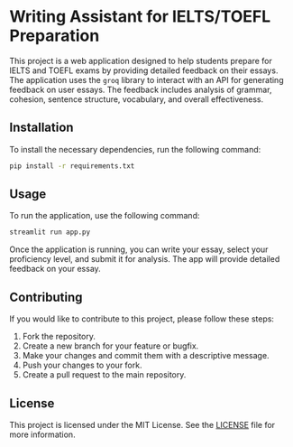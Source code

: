 # Writing Assistant for IELTS/TOEFL Preparation

This project is a web application designed to help students prepare for IELTS and TOEFL exams by providing detailed feedback on their essays. The application uses the `groq` library to interact with an API for generating feedback on user essays. The feedback includes analysis of grammar, cohesion, sentence structure, vocabulary, and overall effectiveness.

## Installation

To install the necessary dependencies, run the following command:

```bash
pip install -r requirements.txt
```

## Usage

To run the application, use the following command:

```bash
streamlit run app.py
```

Once the application is running, you can write your essay, select your proficiency level, and submit it for analysis. The app will provide detailed feedback on your essay.

## Contributing

If you would like to contribute to this project, please follow these steps:

1. Fork the repository.
2. Create a new branch for your feature or bugfix.
3. Make your changes and commit them with a descriptive message.
4. Push your changes to your fork.
5. Create a pull request to the main repository.

## License

This project is licensed under the MIT License. See the [LICENSE](LICENSE) file for more information.
